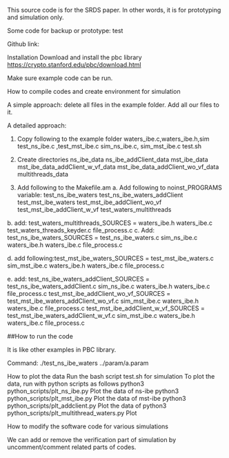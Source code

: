 
This source code is for the SRDS paper. In other words, it is for prototyping and simulation only.


Some code for backup or prototype: test

Github link:


Installation
Download and install the pbc library
https://crypto.stanford.edu/pbc/download.html

 Make sure example code can be run.


How to compile codes and create environment  for simulation 

A simple approach:  delete all files in the example folder. Add all our files to it. 

A detailed approach:

1. Copy following to the example folder
waters_ibe.c,waters_ibe.h,sim
test_ns_ibe.c ,test_mst_ibe.c
sim_ns_ibe.c, sim_mst_ibe.c
test.sh

2. Create directories
ns_ibe_data
ns_ibe_addClient_data
mst_ibe_data
mst_ibe_data_addClient_w_vf_data
mst_ibe_data_addClient_wo_vf_data
multithreads_data

3. Add following to the Makefile.am
a. Add following to noinst_PROGRAMS variable: test_ns_ibe_waters test_ns_ibe_waters_addClient test_mst_ibe_waters test_mst_ibe_addClient_wo_vf test_mst_ibe_addClient_w_vf test_waters_multithreads

b. add: test_waters_multithreads_SOURCES = waters_ibe.h waters_ibe.c test_waters_threads_keyder.c file_process.c
c. Add: test_ns_ibe_waters_SOURCES = test_ns_ibe_waters.c sim_ns_ibe.c waters_ibe.h waters_ibe.c file_process.c

d. add following:test_mst_ibe_waters_SOURCES = test_mst_ibe_waters.c  sim_mst_ibe.c waters_ibe.h waters_ibe.c  file_process.c

e. add: test_ns_ibe_waters_addClient_SOURCES = test_ns_ibe_waters_addClient.c sim_ns_ibe.c waters_ibe.h waters_ibe.c file_process.c
test_mst_ibe_addClient_wo_vf_SOURCES = test_mst_ibe_waters_addClient_wo_vf.c sim_mst_ibe.c waters_ibe.h waters_ibe.c file_process.c
test_mst_ibe_addClient_w_vf_SOURCES = test_mst_ibe_waters_addClient_w_vf.c sim_mst_ibe.c  waters_ibe.h waters_ibe.c file_process.c

##How to run the code

It is like other examples in PBC library. 

Command: ./test_ns_ibe_waters ../param/a.param




How to plot the data
Run the bash script test.sh for simulation
To plot the data, run with python scripts as follows
python3 python_scripts/plt_ns_ibe.py
Plot the data of ns-ibe
python3 python_scripts/plt_mst_ibe.py
Plot the data of mst-ibe
python3 python_scripts/plt_addclient.py
Plot the data of 
python3 python_scripts/plt_multithread_waters.py
Plot 




How to modify the software code for various simulations

We can add or remove the verification part of simulation by uncomment/comment related parts of codes. 

